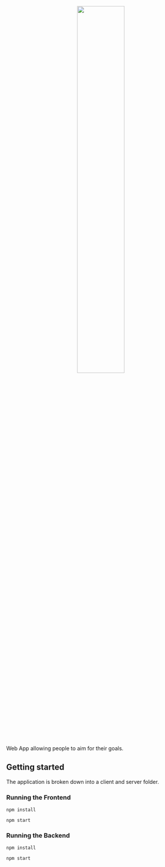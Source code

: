 <p align="center" width="50%" marginBottom="50px">
  <img width="50%" src="https://i.ibb.co/nRQTvt1/aim.png">
</p>

Web App allowing people to aim for their goals.

## Getting started

The application is broken down into a client and server folder.

### Running the Frontend

`npm install`

`npm start`

### Running the Backend

`npm install`

`npm start`
